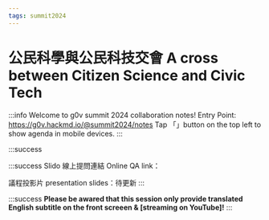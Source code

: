 ```yaml
---
tags: summit2024
---
```

# 公民科學與公民科技交會 A cross between Citizen Science and Civic Tech


:::info
Welcome to g0v summit 2024 collaboration notes!
Entry Point: https://g0v.hackmd.io/@summit2024/notes
Tap 「<i class="fa fa-angle-double-right"></i>」button on the top left to show agenda in mobile devices.
:::

:::success

:::success
Slido 線上提問連結 Online QA link：

議程投影片 presentation slides：待更新
:::

:::success
**Please be awared that this session only provide translated English subtitle on the front screeen & [streaming on YouTube]!**
:::